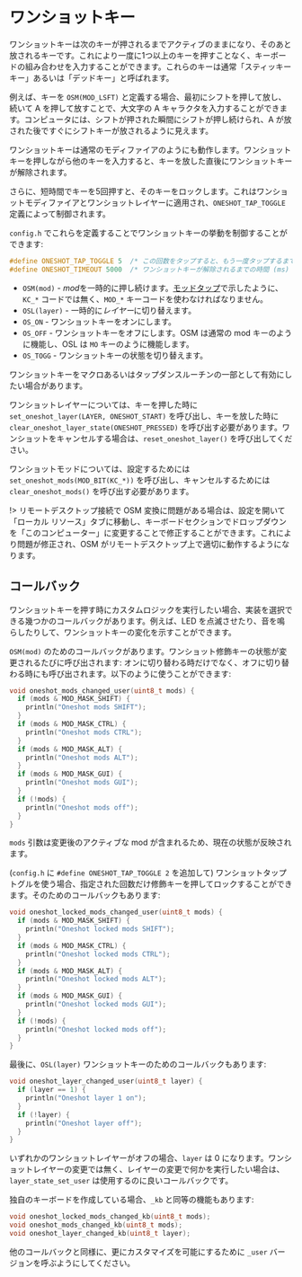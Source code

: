 # ワンショットキー

<!---
  original document: 0.13.34:docs/one_shot_keys.md
  git diff 0.13.34 HEAD -- docs/one_shot_keys.md | cat
--->

ワンショットキーは次のキーが押されるまでアクティブのままになり、そのあと放されるキーです。これにより一度に1つ以上のキーを押すことなく、キーボードの組み合わせを入力することができます。これらのキーは通常「スティッキーキー」あるいは「デッドキー」と呼ばれます。

例えば、キーを `OSM(MOD_LSFT)` と定義する場合、最初にシフトを押して放し、続いて A を押して放すことで、大文字の A キャラクタを入力することができます。コンピュータには、シフトが押された瞬間にシフトが押し続けられ、A が放された後ですぐにシフトキーが放されるように見えます。

ワンショットキーは通常のモディファイアのようにも動作します。ワンショットキーを押しながら他のキーを入力すると、キーを放した直後にワンショットキーが解除されます。

さらに、短時間でキーを5回押すと、そのキーをロックします。これはワンショットモディファイアとワンショットレイヤーに適用され、`ONESHOT_TAP_TOGGLE` 定義によって制御されます。

`config.h` でこれらを定義することでワンショットキーの挙動を制御することができます:

```c
#define ONESHOT_TAP_TOGGLE 5  /* この回数をタップすると、もう一度タップするまでキーが押されたままになります。*/
#define ONESHOT_TIMEOUT 5000  /* ワンショットキーが解除されるまでの時間 (ms) */
```

* `OSM(mod)` - *mod*を一時的に押し続けます。[モッドタップ](ja/mod_tap.md)で示したように、`KC_*` コードでは無く、`MOD_*` キーコードを使わなければなりません。
* `OSL(layer)` - 一時的に*レイヤー*に切り替えます。
* `OS_ON` - ワンショットキーをオンにします。
* `OS_OFF` - ワンショットキーをオフにします。OSM は通常の mod キーのように機能し、OSL は `MO` キーのように機能します。
* `OS_TOGG` - ワンショットキーの状態を切り替えます。

ワンショットキーをマクロあるいはタップダンスルーチンの一部として有効にしたい場合があります。

ワンショットレイヤーについては、キーを押した時に `set_oneshot_layer(LAYER, ONESHOT_START)` を呼び出し、キーを放した時に `clear_oneshot_layer_state(ONESHOT_PRESSED)` を呼び出す必要があります。ワンショットをキャンセルする場合は、`reset_oneshot_layer()` を呼び出してください。

ワンショットモッドについては、設定するためには `set_oneshot_mods(MOD_BIT(KC_*))` を呼び出し、キャンセルするためには `clear_oneshot_mods()` を呼び出す必要があります。

!> リモートデスクトップ接続で OSM 変換に問題がある場合は、設定を開いて「ローカル リソース」タブに移動し、キーボードセクションでドロップダウンを「このコンピューター」に変更することで修正することができます。これにより問題が修正され、OSM がリモートデスクトップ上で適切に動作するようになります。

## コールバック

ワンショットキーを押す時にカスタムロジックを実行したい場合、実装を選択できる幾つかのコールバックがあります。例えば、LED を点滅させたり、音を鳴らしたりして、ワンショットキーの変化を示すことができます。

`OSM(mod)` のためのコールバックがあります。ワンショット修飾キーの状態が変更されるたびに呼び出されます: オンに切り替わる時だけでなく、オフに切り替わる時にも呼び出されます。以下のように使うことができます:

```c
void oneshot_mods_changed_user(uint8_t mods) {
  if (mods & MOD_MASK_SHIFT) {
    println("Oneshot mods SHIFT");
  }
  if (mods & MOD_MASK_CTRL) {
    println("Oneshot mods CTRL");
  }
  if (mods & MOD_MASK_ALT) {
    println("Oneshot mods ALT");
  }
  if (mods & MOD_MASK_GUI) {
    println("Oneshot mods GUI");
  }
  if (!mods) {
    println("Oneshot mods off");
  }
}
```

`mods` 引数は変更後のアクティブな mod が含まれるため、現在の状態が反映されます。

(`config.h` に `#define ONESHOT_TAP_TOGGLE 2` を追加して) ワンショットタップトグルを使う場合、指定された回数だけ修飾キーを押してロックすることができます。そのためのコールバックもあります:

```c
void oneshot_locked_mods_changed_user(uint8_t mods) {
  if (mods & MOD_MASK_SHIFT) {
    println("Oneshot locked mods SHIFT");
  }
  if (mods & MOD_MASK_CTRL) {
    println("Oneshot locked mods CTRL");
  }
  if (mods & MOD_MASK_ALT) {
    println("Oneshot locked mods ALT");
  }
  if (mods & MOD_MASK_GUI) {
    println("Oneshot locked mods GUI");
  }
  if (!mods) {
    println("Oneshot locked mods off");
  }
}
```

最後に、`OSL(layer)` ワンショットキーのためのコールバックもあります:

```c
void oneshot_layer_changed_user(uint8_t layer) {
  if (layer == 1) {
    println("Oneshot layer 1 on");
  }
  if (!layer) {
    println("Oneshot layer off");
  }
}
```

いずれかのワンショットレイヤーがオフの場合、`layer` は 0 になります。ワンショットレイヤーの変更では無く、レイヤーの変更で何かを実行したい場合は、`layer_state_set_user` は使用するのに良いコールバックです。

独自のキーボードを作成している場合、`_kb` と同等の機能もあります:

```c
void oneshot_locked_mods_changed_kb(uint8_t mods);
void oneshot_mods_changed_kb(uint8_t mods);
void oneshot_layer_changed_kb(uint8_t layer);
```

他のコールバックと同様に、更にカスタマイズを可能にするために `_user` バージョンを呼ぶようにしてください。
